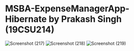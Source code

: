 # MSBA-ExpenseManagerApp-Hibernate by Prakash Singh (19CSU214)
![Screenshot (217)](https://user-images.githubusercontent.com/70188303/189405360-c4d5a577-a67c-4e08-8c01-a5759694e41a.png)
![Screenshot (218)](https://user-images.githubusercontent.com/70188303/189405369-06d3ae01-ba40-4ff1-9336-6d91f62a771d.png)
![Screenshot (219)](https://user-images.githubusercontent.com/70188303/189405372-1fdf2077-c4b7-4101-a7a7-f46fb56aadeb.png)
